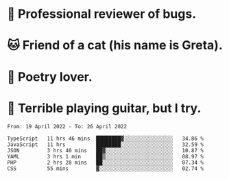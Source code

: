 # 🐛 Professional reviewer of bugs.
# 🐱 Friend of a cat (his name is Greta).
# 📜 Poetry lover.
# 🎸 Terrible playing guitar, but I try.

<!--START_SECTION:waka-->

```text
From: 19 April 2022 - To: 26 April 2022

TypeScript   11 hrs 46 mins  ████████▓░░░░░░░░░░░░░░░░   34.86 %
JavaScript   11 hrs          ████████░░░░░░░░░░░░░░░░░   32.59 %
JSON         3 hrs 40 mins   ██▓░░░░░░░░░░░░░░░░░░░░░░   10.87 %
YAML         3 hrs 1 min     ██▒░░░░░░░░░░░░░░░░░░░░░░   08.97 %
PHP          2 hrs 28 mins   ██░░░░░░░░░░░░░░░░░░░░░░░   07.34 %
CSS          55 mins         ▓░░░░░░░░░░░░░░░░░░░░░░░░   02.74 %
```

<!--END_SECTION:waka-->
